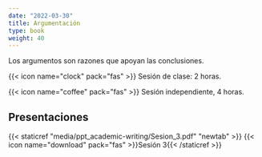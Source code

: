 ```yaml
---
date: "2022-03-30"
title: Argumentación
type: book
weight: 40
---
```


Los argumentos son razones que apoyan las conclusiones.

<!--more-->

{{< icon name="clock" pack="fas" >}} Sesión de clase: 2 horas.

{{< icon name="coffee" pack="fas" >}} Sesión independiente, 4 horas.

## Presentaciones

{{< staticref "media/ppt_academic-writing/Sesion_3.pdf" "newtab" >}} {{< icon name="download" pack="fas" >}}Sesión 3{{< /staticref >}}
